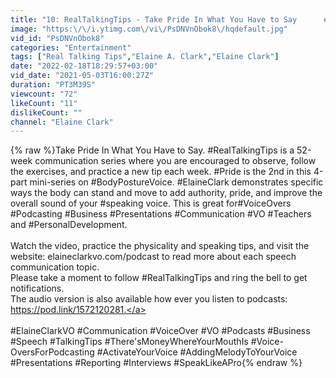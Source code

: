 ```yaml
---
title: "10: RealTalkingTips - Take Pride In What You Have to Say      #RealTalkingTips #ElaineClarkVO #Pride"
image: "https:\/\/i.ytimg.com\/vi\/PsDNVnObok8\/hqdefault.jpg"
vid_id: "PsDNVnObok8"
categories: "Entertainment"
tags: ["Real Talking Tips","Elaine A. Clark","Elaine Clark"]
date: "2022-02-18T18:29:57+03:00"
vid_date: "2021-05-03T16:00:27Z"
duration: "PT3M39S"
viewcount: "72"
likeCount: "11"
dislikeCount: ""
channel: "Elaine Clark"
---
```

{% raw %}Take Pride In What You Have to Say. #RealTalkingTips is a 52-week communication series where you are encouraged to observe, follow the exercises, and practice a new tip each week. #Pride is the 2nd in this 4-part mini-series on #BodyPostureVoice. #ElaineClark demonstrates specific ways the body can stand and move to add authority, pride, and improve the overall sound of your #speaking voice. This is great for#VoiceOvers #Podcasting #Business #Presentations #Communication #VO #Teachers and #PersonalDevelopment.<br /><br />Watch the video, practice the physicality and speaking tips, and visit the website: elaineclarkvo.com/podcast to read more about each speech communication topic.  <br />Please take a moment to follow #RealTalkingTips and ring the bell to get notifications.  <br />The audio version is also available how ever you listen to podcasts:  <a rel="nofollow" target="blank" href="https://pod.link/1572120281.">https://pod.link/1572120281.</a><br /><br />#ElaineClarkVO #Communication #VoiceOver #VO #Podcasts #Business #Speech #TalkingTips #There'sMoneyWhereYourMouthIs #Voice-OversForPodcasting #ActivateYourVoice #AddingMelodyToYourVoice #Presentations #Reporting #Interviews #SpeakLikeAPro{% endraw %}
